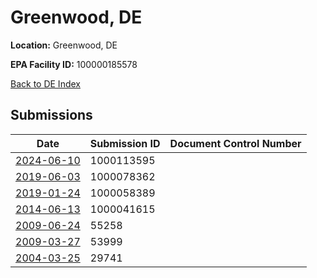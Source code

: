 # Greenwood, DE

**Location:** Greenwood, DE

**EPA Facility ID:** 100000185578

[Back to DE Index](../../index.md)

## Submissions

| Date | Submission ID | Document Control Number |
|------|--------------|-------------------------|
| [2024-06-10](submissions/1000113595.md) | 1000113595 |  |
| [2019-06-03](submissions/1000078362.md) | 1000078362 |  |
| [2019-01-24](submissions/1000058389.md) | 1000058389 |  |
| [2014-06-13](submissions/1000041615.md) | 1000041615 |  |
| [2009-06-24](submissions/55258.md) | 55258 |  |
| [2009-03-27](submissions/53999.md) | 53999 |  |
| [2004-03-25](submissions/29741.md) | 29741 |  |
